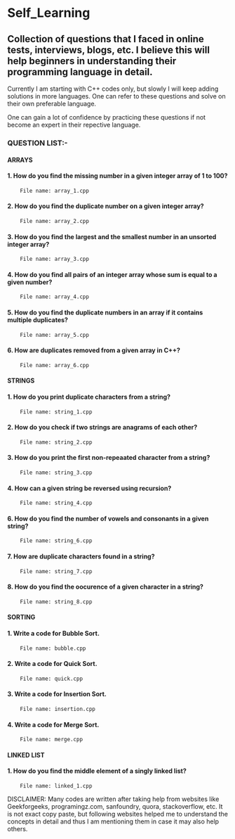 # Self_Learning

## Collection of questions that I faced in online tests, interviews, blogs, etc. I believe this will help beginners in understanding their programming language in detail.

Currently I am starting with C++ codes only, but slowly I will keep adding solutions in more languages. One can refer to these questions and solve on their own preferable language.

One can gain a lot of confidence by practicing these questions if not become an expert in their repective language.

### QUESTION LIST:-

#### ARRAYS
#### 1. How do you find the missing number in a given integer array of 1 to 100?
        File name: array_1.cpp
#### 2. How do you find the duplicate number on a given integer array?
        File name: array_2.cpp
#### 3. How do you find the largest and the smallest number in an unsorted integer array?
        File name: array_3.cpp
#### 4. How do you find all pairs of an integer array whose sum is equal to a given number?
        File name: array_4.cpp
#### 5. How do you find the duplicate numbers in an array if it contains multiple duplicates?
        File name: array_5.cpp
#### 6. How are duplicates removed from a given array in C++?
        File name: array_6.cpp

#### STRINGS
#### 1. How do you print duplicate characters from a string?
        File name: string_1.cpp
#### 2. How do you check if two strings are anagrams of each other?
        File name: string_2.cpp
#### 3. How do you print the first non-repeaated character from a string?
        File name: string_3.cpp
#### 4. How can a given string be reversed using recursion?
        File name: string_4.cpp
#### 6. How do you find the number of vowels and consonants in a given string?
        File name: string_6.cpp
#### 7. How are duplicate characters found in a string?
        File name: string_7.cpp
#### 8. How do you find the oocurence of a given character in a string?
        File name: string_8.cpp

#### SORTING
#### 1. Write a code for Bubble Sort.
        File name: bubble.cpp
#### 2. Write a code for Quick Sort.
        File name: quick.cpp
#### 3. Write a code for Insertion Sort.
        File name: insertion.cpp
#### 4. Write a code for Merge Sort.
        File name: merge.cpp

#### LINKED LIST
#### 1. How do you find the middle element of a singly linked list?
        File name: linked_1.cpp
        
DISCLAIMER: Many codes are written after taking help from websites like Geekforgeeks, programingz.com, sanfoundry, quora, stackoverflow, etc. It is not exact copy paste, but following websites helped me to understand the concepts in detail and thus I am mentioning them in case it may also help others.
